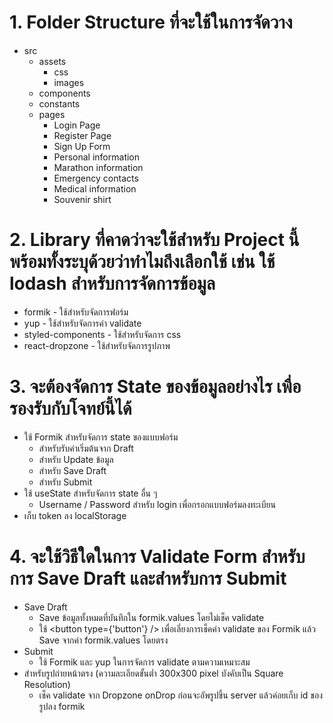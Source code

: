 # 1. Folder Structure ที่จะใช้ในการจัดวาง
* src
    * assets
        * css
        * images
    * components
    * constants
    * pages
        * Login Page
        * Register Page
        * Sign Up Form
        * Personal information
        * Marathon information
        * Emergency contacts
        * Medical information
        * Souvenir shirt

# 2. Library ที่คาดว่าจะใช้สำหรับ Project นี้ พร้อมทั้งระบุด้วยว่าทำไมถึงเลือกใช้ เช่น ใช้ lodash สำหรับการจัดการข้อมูล
* formik - ใช้สำหรับจัดการฟอร์ม
* yup - ใช้สำหรับจัดการค่า validate
* styled-components - ใช้สำหรับจัดการ css
* react-dropzone - ใช้สำหรับจัดการรูปภาพ

# 3. จะต้องจัดการ State ของข้อมูลอย่างไร เพื่อรองรับกับโจทย์นี้ได้
* ใช้ Formik สำหรับจัดการ state ของแบบฟอร์ม
    * สำหรับรับค่าเริ่มต้นจาก Draft
    * สำหรับ Update ข้อมูล
    * สำหรับ Save Draft
    * สำหรับ Submit
* ใช้ useState สำหรับจัดการ state อื่น ๆ
    * Username / Password สำหรับ login เพื่อกรอกแบบฟอร์มลงทะเบียน
* เก็บ token ลง localStorage

# 4. จะใช้วิธีใดในการ Validate Form สำหรับการ Save Draft และสำหรับการ Submit
* Save Draft
    * Save ข้อมูลทั้งหมดที่บันทึกใน formik.values โดยไม่เช็ค validate
    * ใช้ <button type={'button'} /> เพื่อเลี่ยงการเช็คค่า validate ของ Formik แล้ว Save จากค่า formik.values โดยตรง
* Submit 
    * ใช้ Formik และ yup ในการจัดการ validate ตามความเหมาะสม
* สำหรับรูปถ่ายหน้าตรง (ความละเอียดขั้นต่ำ 300x300 pixel บังคับเป็น Square Resolution)
    * เช็ค validate จาก Dropzone onDrop ก่อนจะอัพรูปขึ้น server แล้วค่อยเก็บ id ของรูปลง formik
